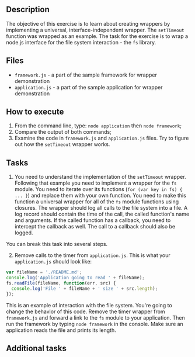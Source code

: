 ## Description

The objective of this exercise is to learn about creating wrappers by
implementing a universal, interface-independent wrapper. The `setTimeout`
function was wrapped as an example. The task for the exercise is to wrap a
node.js interface for the file system interaction - the `fs` library.

## Files

* `framework.js` - a part of the sample framework for wrapper demonstration
* `application.js` - a part of the sample application for wrapper demonstration

## How to execute
1. From the command line, type: `node application` then `node framework`;
2. Compare the output of both commands;
3. Examine the code in `framework.js` and `application.js` files. Try to figure
out how the `setTimeout` wrapper works.

## Tasks
1. You need to understand the implementation of the `setTimeout` wrapper.
Following that example you need to implement a wrapper for the `fs` module.
You need to iterate over its functions (`for (var key in fs) { ... }`) and
replace them with your own function. You need to make this function a universal
wrapper for all of the `fs` module functions using closures.
The wrapper should log all calls to the file system into a file. A log record
should contain the time of the call, the called function's name and arguments.
If the called function has a callback, you need to intercept the callback as well.
The call to a callback should also be logged.

You can break this task into several steps.

2. Remove calls to the timer from `application.js`. This is what your 
`application.js` should look like:

  ```JavaScript
  var fileName = './README.md';
  console.log('Application going to read ' + fileName);
  fs.readFile(fileName, function(err, src) {
    console.log('File ' + fileName + ' size ' + src.length);
  });
  ```
  
This is an example of interaction with the file system. You're going to change
the behavior of this code. Remove the timer wrapper from `framework.js` and 
forward a link to the `fs` module to your application. Then run the framework
by typing `node framework` in the console. Make sure an application reads the
file and prints its length.

## Additional tasks
